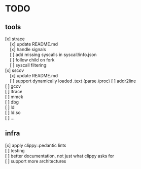 # TODO

## tools

[x] strace  
&nbsp;&nbsp;&nbsp;&nbsp;[x] update README.md  
&nbsp;&nbsp;&nbsp;&nbsp;[x] handle signals  
&nbsp;&nbsp;&nbsp;&nbsp;[ ] add missing syscalls in syscall/info.json  
&nbsp;&nbsp;&nbsp;&nbsp;[ ] follow child on fork  
&nbsp;&nbsp;&nbsp;&nbsp;[ ] syscall filtering  
[x] sscov  
&nbsp;&nbsp;&nbsp;&nbsp;[x] update README.md  
&nbsp;&nbsp;&nbsp;&nbsp;[ ] support dynamically loaded .text (parse /proc)
[ ] addr2line  
[ ] gcov  
[ ] ltrace  
[ ] mmck  
[ ] dbg  
[ ] ld  
[ ] ld.so  
[ ] ...  

## infra

[x] apply clippy::pedantic lints  
[ ] testing  
[ ] better documentation, not just what clippy asks for  
[ ] support more architectures  
